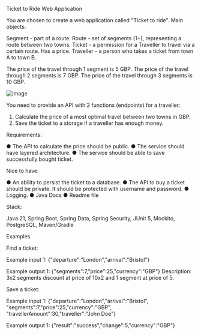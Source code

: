 Ticket to Ride Web Application

You are chosen to create a web application called "Ticket to ride".
Main objects:

Segment - part of a route.
Route - set of segments (1+), representing a route between two towns.
Ticket - a permission for a Traveller to travel via a certain route. Has a price.
Traveller - a person who takes a ticket from town A to town B.

The price of the travel through 1 segment is 5 GBP.
The price of the travel through 2 segments is 7 GBP.
The price of the travel through 3 segments is 10 GBP.

![image](https://github.com/user-attachments/assets/7eb48d0b-607a-4255-a795-e50673c14c3f)


You need to provide an API with 2 functions (endpoints) for a traveller:

1. Calculate the price of a most optimal travel between two towns in GBP.
2. Save the ticket to a storage if a traveller has enough money.


Requirements:

● The API to calculate the price should be public.
● The service should have layered architecture.
● The service should be able to save successfully bought ticket.

Nice to have:

● An ability to persist the ticket to a database.
● The API to buy a ticket should be private. It should be protected with
username and password.
● Logging.
● Java Docs
● Readme file

Stack:

Java 21, Spring Boot, Spring Data, Spring Security, JUnit 5, Mockito, PostgreSQL,
Maven/Gradle


Examples

Find a ticket:

Example input 1:
{"departure":"London","arrival":"Bristol"}

Example output 1:
{"segments":7,"price":25,"currency":"GBP"}
Description: 3x2 segments discount at price of 10x2 and 1 segment at price of 5.


Save a ticket:

Example input 1:
{"departure":"London","arrival":"Bristol", "segments":7,"price":25,"currency":"GBP",
"travellerAmount":30,"traveller":"John Doe"}

Example output 1:
{"result":"success","change":5,"currency":"GBP"}



